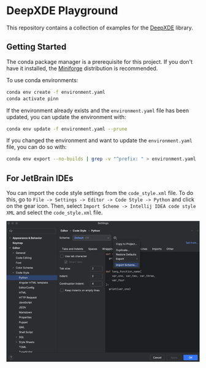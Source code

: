# DeepXDE Playground

This repository contains a collection of examples for
the [DeepXDE](https://deepxde.readthedocs.io/en/latest/index.html) library.

## Getting Started

The conda package manager is a prerequisite for this project. If you don't have
it installed, the [Miniforge](https://github.com/conda-forge/miniforge)
distribution is recommended.

To use conda environments:

```bash
conda env create -f environment.yaml
conda activate pinn
```

If the environment already exists and the `environment.yaml` file has been
updated, you can update the environment with:

```bash
conda env update -f environment.yaml --prune
```

If you changed the environment and want to update the `environment.yaml` file,
you can do so with:

```bash
conda env export --no-builds | grep -v "^prefix: " > environment.yaml
```

## For JetBrain IDEs

You can import the code style settings from the `code_style.xml` file. To do
this, go to `File -> Settings -> Editor -> Code Style -> Python` and click on
the gear icon. Then, select `Import Scheme -> Intellij IDEA code style XML` and
select the `code_style.xml` file.

![import_example](docs/img.png)